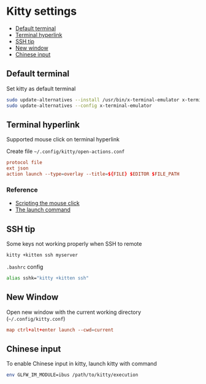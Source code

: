 # Kitty settings

- [Default terminal](#default-terminal)
- [Terminal hyperlink](#terminal-hyperlink)
- [SSH tip](#ssh-tip)
- [New window](#new-window)
- [Chinese input](#chinese-input)

## Default terminal
Set kitty as default terminal
```bash
sudo update-alternatives --install /usr/bin/x-terminal-emulator x-terminal-emulator $(which kitty) 50
sudo update-alternatives --config x-terminal-emulator
```

## Terminal hyperlink
Supported mouse click on terminal hyperlink

Create file `~/.config/kitty/open-actions.conf`
```conf
protocol file
ext json
action launch --type=overlay --title=${FILE} $EDITOR $FILE_PATH
```
### Reference
- [Scripting the mouse click](https://sw.kovidgoyal.net/kitty/open_actions/)
- [The launch command](https://sw.kovidgoyal.net/kitty/launch/)

## SSH tip
Some keys not working properly when SSH to remote
```bash
kitty +kitten ssh myserver
```
`.bashrc` config
```bash
alias sshk="kitty +kitten ssh"
```

## New Window
Open new window with the current working directory (`~/.config/kitty.conf`)
```conf
map ctrl+alt+enter launch --cwd=current
```

## Chinese input
To enable Chinese input in kitty, launch kitty with command
```bash
env GLFW_IM_MODULE=ibus /path/to/kitty/execution
```
